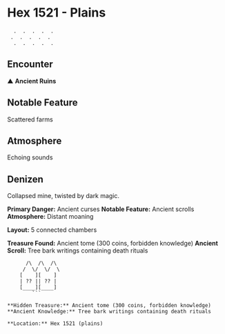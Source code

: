 # Hex 1521 - Plains
```
  .  .  .  .  .
 .  .  .  .  .
  .  .  .  .  .
```

## Encounter

▲ **Ancient Ruins**

## Notable Feature

Scattered farms

## Atmosphere

Echoing sounds

## Denizen

Collapsed mine, twisted by dark magic.

**Primary Danger:** Ancient curses
**Notable Feature:** Ancient scrolls
**Atmosphere:** Distant moaning

**Layout:** 5 connected chambers

**Treasure Found:** Ancient tome (300 coins, forbidden knowledge)
**Ancient Scroll:** Tree bark writings containing death rituals


```
      /\  /\  /\
     /  \/  \/  \
    [    ][    ]
    | ?? || ?? |
    [____][____]
        ```

**Hidden Treasure:** Ancient tome (300 coins, forbidden knowledge)
**Ancient Knowledge:** Tree bark writings containing death rituals

**Location:** Hex 1521 (plains)
